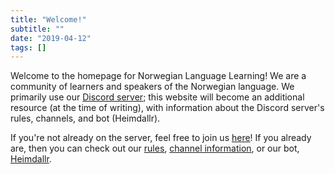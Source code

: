 ```yaml
---
title: "Welcome!"
subtitle: ""
date: "2019-04-12"
tags: []
---
```


Welcome to the homepage for Norwegian Language Learning! We are a community of learners and speakers of the Norwegian language. We primarily use our [Discord server](https://discord.gg/mBsKjx7); this website will become an additional resource (at the time of writing), with information about the Discord server's rules, channels, and bot (Heimdallr).

If you're not already on the server, feel free to join us [here](https://discord.gg/mBsKjx7)! If you already are, then you can check out our [rules](/page/rules), [channel information](/page/channels), or our bot, [Heimdallr](/page/heimdallr).
